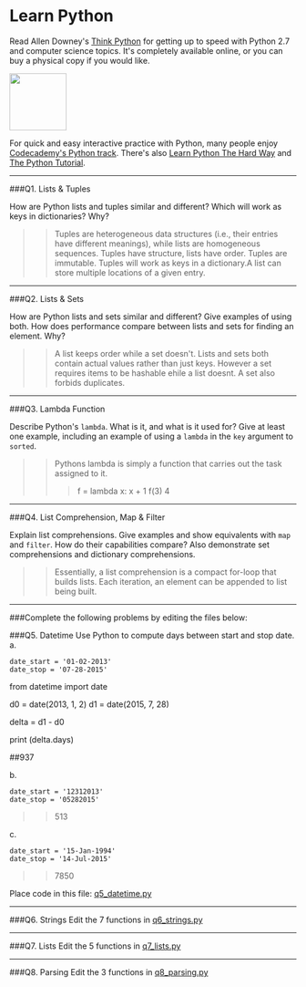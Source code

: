 # Learn Python

Read Allen Downey's [Think Python](http://www.greenteapress.com/thinkpython/) for getting up to speed with Python 2.7 and computer science topics. It's completely available online, or you can buy a physical copy if you would like.

<a href="http://www.greenteapress.com/thinkpython/"><img src="img/think_python.png" style="width: 100px;" target="_blank"></a>

For quick and easy interactive practice with Python, many people enjoy [Codecademy's Python track](http://www.codecademy.com/en/tracks/python). There's also [Learn Python The Hard Way](http://learnpythonthehardway.org/book/) and [The Python Tutorial](https://docs.python.org/2/tutorial/).

---

###Q1. Lists &amp; Tuples

How are Python lists and tuples similar and different? Which will work as keys in dictionaries? Why?

>> Tuples are heterogeneous data structures (i.e., their entries have different meanings), while lists are homogeneous sequences. Tuples have structure, lists have order. Tuples are immutable. Tuples will work as keys in a dictionary.A list can store multiple locations of a given entry.

---

###Q2. Lists &amp; Sets

How are Python lists and sets similar and different? Give examples of using both. How does performance compare between lists and sets for finding an element. Why?

>> A list keeps order while a set doesn't. Lists and sets both contain actual values rather than just keys. However a set requires items to be hashable ehile a list doesnt. A set also forbids duplicates. 
---

###Q3. Lambda Function

Describe Python's `lambda`. What is it, and what is it used for? Give at least one example, including an example of using a `lambda` in the `key` argument to `sorted`.

>> Pythons lambda is simply a function that carries out the task assigned to it. 
>>> f = lambda x: x + 1
>>> f(3)
4

---

###Q4. List Comprehension, Map &amp; Filter

Explain list comprehensions. Give examples and show equivalents with `map` and `filter`. How do their capabilities compare? Also demonstrate set comprehensions and dictionary comprehensions.

>> Essentially, a list comprehension is a compact for-loop that builds lists. Each iteration, an element can be appended to list being built.

---

###Complete the following problems by editing the files below:

###Q5. Datetime
Use Python to compute days between start and stop date.   
a.  

```
date_start = '01-02-2013'    
date_stop = '07-28-2015'
```

>>
from datetime import date

d0 = date(2013, 1, 2)
d1 = date(2015, 7, 28)

delta = d1 - d0

print (delta.days)

##937

b.  
```
date_start = '12312013'  
date_stop = '05282015'  
```

>> 513

c.  
```
date_start = '15-Jan-1994'      
date_stop = '14-Jul-2015'  
```

>> 7850

Place code in this file: [q5_datetime.py](python/q5_datetime.py)

---

###Q6. Strings
Edit the 7 functions in [q6_strings.py](python/q6_strings.py)

---

###Q7. Lists
Edit the 5 functions in [q7_lists.py](python/q7_lists.py)

---

###Q8. Parsing
Edit the 3 functions in [q8_parsing.py](python/q8_parsing.py)





